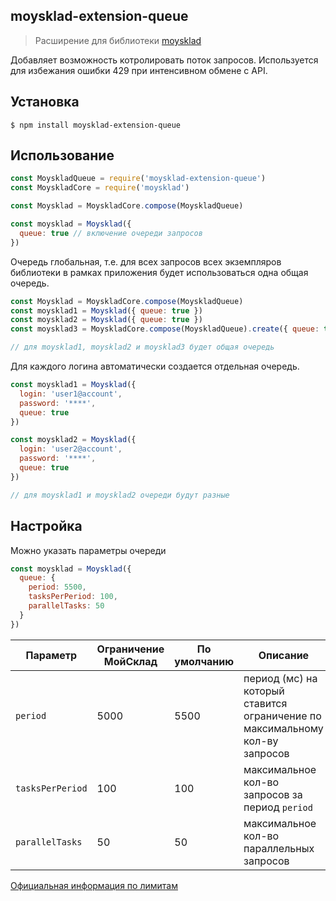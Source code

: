 moysklad-extension-queue
------------------------

> Расширение для библиотеки [moysklad](https://github.com/wmakeev/moysklad)

Добавляет возможность котролировать поток запросов.
Используется для избежания ошибки 429 при интенсивном обмене с API.

## Установка

```
$ npm install moysklad-extension-queue
```

## Использование

```js
const MoyskladQueue = require('moysklad-extension-queue')
const MoyskladCore = require('moysklad')

const Moysklad = MoyskladCore.compose(MoyskladQueue)

const moysklad = Moysklad({
  queue: true // включение очереди запросов
})
```

Очередь глобальная, т.е. для всех запросов всех экземпляров библиотеки в рамках приложения будет
использоваться одна общая очередь.

```js
const Moysklad = MoyskladCore.compose(MoyskladQueue)
const moysklad1 = Moysklad({ queue: true })
const moysklad2 = Moysklad({ queue: true })
const moysklad3 = MoyskladCore.compose(MoyskladQueue).create({ queue: true })

// для moysklad1, moysklad2 и moysklad3 будет общая очередь
```

Для каждого логина автоматически создается отдельная очередь.

```js
const moysklad1 = Moysklad({
  login: 'user1@account',
  password: '****',
  queue: true
})

const moysklad2 = Moysklad({
  login: 'user2@account',
  password: '****',
  queue: true
})

// для moysklad1 и moysklad2 очереди будут разные
```

## Настройка

Можно указать параметры очереди

```js
const moysklad = Moysklad({
  queue: {
    period: 5500,
    tasksPerPeriod: 100,
    parallelTasks: 50
  }
})
```

Параметр | Ограничение МойСклад | По умолчанию | Описание
---------|----------------------|--------------|---------
`period` | 5000 | 5500 | период (мс) на который ставится ограничение по максимальному кол-ву запросов
`tasksPerPeriod` | 100 | 100 | максимальное кол-во запросов за период `period`
`parallelTasks` | 50 | 50 | максимальное кол-во параллельных запросов

[Официальная информация по лимитам](https://youtu.be/k2o-IFe0L9s?t=8m55s)




